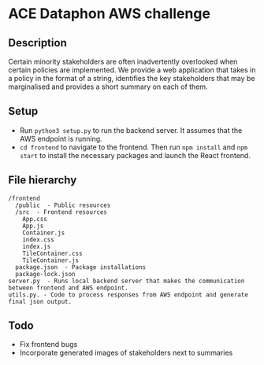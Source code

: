 # ACE Dataphon AWS challenge 

## Description

Certain minority stakeholders are often inadvertently overlooked when certain policies are implemented. We provide a web application that takes in a policy in the format of a string, identifies the key stakeholders that may be marginalised and provides a short summary on each of them.

## Setup

- Run `python3 setup.py` to run the backend server. It assumes that the AWS endpoint is running.
- `cd frontend` to navigate to the frontend. Then run `npm install` and `npm start` to install the necessary packages and launch the React frontend.

## File hierarchy

```
/frontend
  /public  - Public resources
  /src  - Frontend resources
    App.css
    App.js
    Container.js
    index.css
    index.js
    TileContainer.css
    TileContainer.js
  package.json  - Package installations
  package-lock.json
server.py  - Runs local backend server that makes the communication between frontend and AWS endpoint.
utils.py. - Code to process responses from AWS endpoint and generate final json output.
```

## Todo

- Fix frontend bugs
- Incorporate generated images of stakeholders next to summaries
